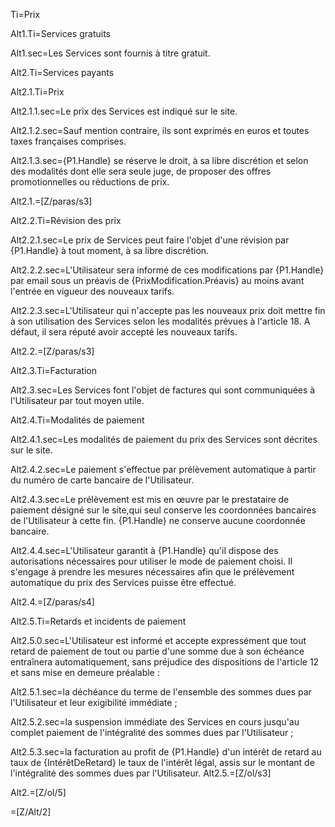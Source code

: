 Ti=Prix

Alt1.Ti=Services gratuits

Alt1.sec=Les Services sont fournis à titre gratuit.

Alt2.Ti=Services payants

Alt2.1.Ti=Prix

Alt2.1.1.sec=Le prix des Services est indiqué sur le site.

Alt2.1.2.sec=Sauf mention contraire, ils sont exprimés en euros et toutes taxes françaises comprises.

Alt2.1.3.sec={P1.Handle} se réserve le droit, à sa libre discrétion et selon des modalités dont elle sera seule juge, de proposer des offres promotionnelles ou réductions de prix.

Alt2.1.=[Z/paras/s3]

Alt2.2.Ti=Révision des prix

Alt2.2.1.sec=Le prix de Services peut faire l'objet d'une révision par {P1.Handle} à tout moment, à sa libre discrétion.

Alt2.2.2.sec=L'Utilisateur sera informé de ces modifications par {P1.Handle} par email sous un préavis de {PrixModification.Préavis} au moins avant l'entrée en vigueur des nouveaux tarifs.

Alt2.2.3.sec=L'Utilisateur qui n'accepte pas les nouveaux prix doit mettre fin à son utilisation des Services selon les modalités prévues à l'article 18. A défaut, il sera réputé avoir accepté les nouveaux tarifs.

Alt2.2.=[Z/paras/s3]

Alt2.3.Ti=Facturation

Alt2.3.sec=Les Services font l'objet de factures qui sont communiquées à l'Utilisateur par tout moyen utile.

Alt2.4.Ti=Modalités de paiement

Alt2.4.1.sec=Les modalités de paiement du prix des Services sont décrites sur le site.

Alt2.4.2.sec=Le paiement s'effectue par prélèvement automatique à partir du numéro de carte bancaire de l'Utilisateur.

Alt2.4.3.sec=Le prélèvement est mis en œuvre par le prestataire de paiement désigné sur le site,qui seul conserve les coordonnées bancaires de l'Utilisateur à cette fin. {P1.Handle} ne conserve aucune coordonnée bancaire.

Alt2.4.4.sec=L'Utilisateur garantit à {P1.Handle} qu'il dispose des autorisations nécessaires pour utiliser le mode de paiement choisi. Il s'engage à prendre les mesures nécessaires afin que le prélèvement automatique du prix des Services puisse être effectué.

Alt2.4.=[Z/paras/s4]

Alt2.5.Ti=Retards et incidents de paiement

Alt2.5.0.sec=L'Utilisateur est informé et accepte expressément que tout retard de paiement de tout ou partie d'une somme due à son échéance entraînera automatiquement, sans préjudice des dispositions de l'article 12 et sans mise en demeure préalable :

Alt2.5.1.sec=la déchéance du terme de l'ensemble des sommes dues par l'Utilisateur et leur exigibilité immédiate ;

Alt2.5.2.sec=la suspension immédiate des Services en cours jusqu'au complet paiement de l'intégralité des sommes dues par l'Utilisateur ;

Alt2.5.3.sec=la facturation au profit de {P1.Handle} d'un intérêt de retard au taux de {IntérêtDeRetard} le taux de l'intérêt légal, assis sur le montant de l'intégralité des sommes dues par l'Utilisateur.
Alt2.5.=[Z/ol/s3]

Alt2.=[Z/ol/5]

=[Z/Alt/2]